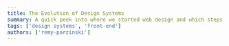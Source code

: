 ```yaml
---
title: The Evolution of Design Systems
summary: A quick peek into where we started web design and which steps it took to evolve into design systems.
tags: ['design systems', 'front-end']
authors: ['remy-parzinski']
---
```

